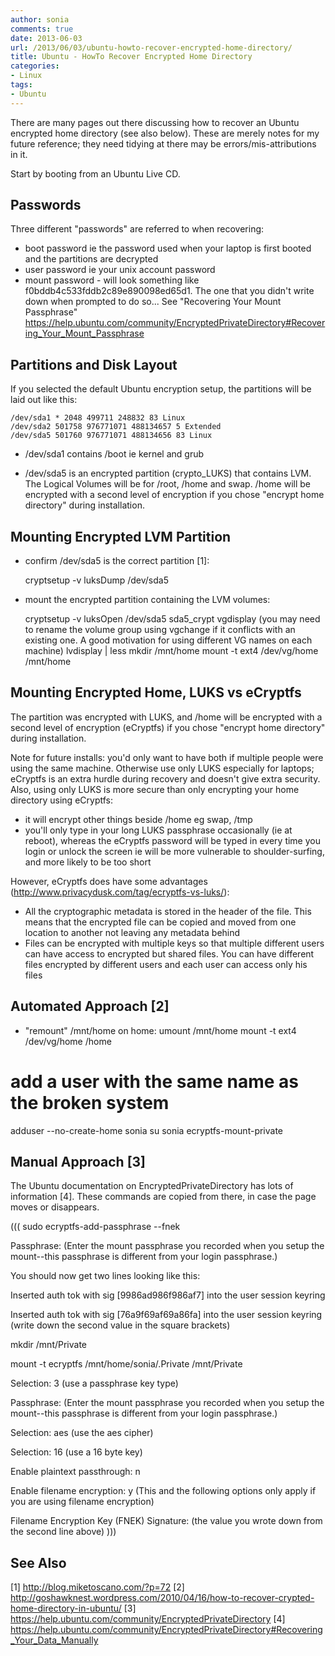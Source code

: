 ```yaml
---
author: sonia
comments: true
date: 2013-06-03
url: /2013/06/03/ubuntu-howto-recover-encrypted-home-directory/
title: Ubuntu - HowTo Recover Encrypted Home Directory
categories:
- Linux
tags:
- Ubuntu
---
```


There are many pages out there discussing how to recover an Ubuntu encrypted home directory (see also below). These are merely notes for my future reference; they need tidying at there may be errors/mis-attributions in it.

Start by booting from an Ubuntu Live CD.


## Passwords


Three different "passwords" are referred to when recovering:

* boot password ie the password used when your laptop is first booted and the partitions are decrypted
* user password ie your unix account password
* mount password - will look something like f0bddb4c533fddb2c89e890098ed65d1. The one that you didn't write down when prompted to do so... See "Recovering Your Mount Passphrase" https://help.ubuntu.com/community/EncryptedPrivateDirectory#Recovering_Your_Mount_Passphrase


## Partitions and Disk Layout


If you selected the default Ubuntu encryption setup, the partitions will be laid out like this:

    
    /dev/sda1 * 2048 499711 248832 83 Linux
    /dev/sda2 501758 976771071 488134657 5 Extended
    /dev/sda5 501760 976771071 488134656 83 Linux





	
  * /dev/sda1 contains /boot ie kernel and grub

	
  * /dev/sda5 is an encrypted partition (crypto_LUKS) that contains LVM. The Logical Volumes will be for /root, /home and swap. /home will be encrypted with a second level of encryption if you chose "encrypt home directory" during installation.




## Mounting Encrypted LVM Partition


* confirm /dev/sda5 is the correct partition [1]:

    
    cryptsetup -v luksDump /dev/sda5


* mount the encrypted partition containing the LVM volumes:

    
    cryptsetup -v luksOpen /dev/sda5 sda5_crypt
     vgdisplay
     (you may need to rename the volume group using vgchange if it conflicts with an existing one. A good motivation for using different VG names on each machine)
     lvdisplay | less
     mkdir /mnt/home
     mount -t ext4 /dev/vg/home /mnt/home




## Mounting Encrypted Home, LUKS vs eCryptfs


The partition was encrypted with LUKS, and /home will be encrypted with a second level of encryption (eCryptfs) if you chose "encrypt home directory" during installation.

Note for future installs: you'd only want to have both if multiple people were using the same machine. Otherwise use only LUKS especially for laptops; eCryptfs is an extra hurdle during recovery and doesn't give extra security. Also, using only LUKS is more secure than only encrypting your home directory using eCryptfs:

* it will encrypt other things beside /home eg swap, /tmp
* you'll only type in your long LUKS passphrase occasionally (ie at reboot), whereas the eCryptfs password will be typed in every time you login or unlock the screen ie will be more vulnerable to shoulder-surfing, and more likely to be too short

However, eCryptfs does have some advantages (http://www.privacydusk.com/tag/ecryptfs-vs-luks/):

* All the cryptographic metadata is stored in the header of the file. This means that the encrypted file can be copied and moved from one location to another not leaving any metadata behind
* Files can be encrypted with multiple keys so that multiple different users can have access to encrypted but shared files. You can have different files encrypted by different users and each user can access only his files


## Automated Approach [2]


* "remount" /mnt/home on home:
umount /mnt/home
mount -t ext4 /dev/vg/home /home
# add a user with the same name as the broken system
adduser --no-create-home sonia
su sonia
ecryptfs-mount-private


## Manual Approach [3]


The Ubuntu documentation on EncryptedPrivateDirectory has lots of information [4]. These commands are copied from there, in case the page moves or disappears.

(((
sudo ecryptfs-add-passphrase --fnek

Passphrase: (Enter the mount passphrase you recorded when you setup the mount--this passphrase is different from your login passphrase.)

You should now get two lines looking like this:

Inserted auth tok with sig [9986ad986f986af7] into the user session keyring

Inserted auth tok with sig [76a9f69af69a86fa] into the user session keyring (write down the second value in the square brackets)

mkdir /mnt/Private

mount -t ecryptfs /mnt/home/sonia/.Private /mnt/Private

Selection: 3 (use a passphrase key type)

Passphrase: (Enter the mount passphrase you recorded when you setup the mount--this passphrase is different from your login passphrase.)

Selection: aes (use the aes cipher)

Selection: 16 (use a 16 byte key)

Enable plaintext passthrough: n

Enable filename encryption: y (This and the following options only apply if you are using filename encryption)

Filename Encryption Key (FNEK) Signature: (the value you wrote down from the second line above)
)))


## See Also


[1] http://blog.miketoscano.com/?p=72
[2] http://goshawknest.wordpress.com/2010/04/16/how-to-recover-crypted-home-directory-in-ubuntu/
[3] https://help.ubuntu.com/community/EncryptedPrivateDirectory
[4] https://help.ubuntu.com/community/EncryptedPrivateDirectory#Recovering_Your_Data_Manually
